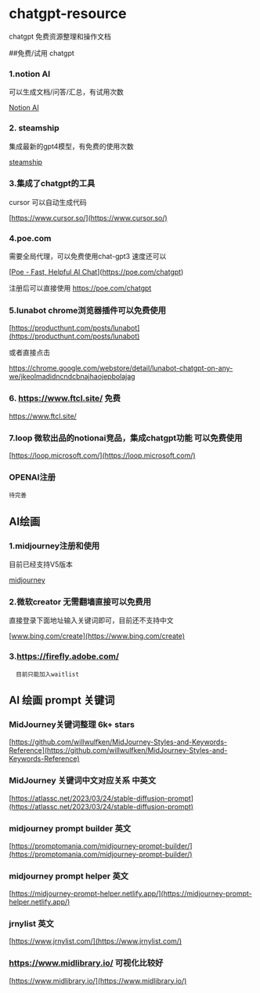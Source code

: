 # chatgpt-resource

chatgpt 免费资源整理和操作文档

##免费/试用 chatgpt

### 1.notion AI

   可以生成文档/问答/汇总，有试用次数

  [Notion AI](notion/notion.md)

### 2. steamship

   集成最新的gpt4模型，有免费的使用次数

   [steamship](steamship/steamship.md)

### 3.集成了chatgpt的工具

   cursor 可以自动生成代码

   [https://www.cursor.so/](https://www.cursor.so/)


### 4.poe.com

 需要全局代理，可以免费使用chat-gpt3 速度还可以

[[Poe - Fast, Helpful AI Chat](https://poe.com/chatgpt)](https://poe.com/chatgpt)

注册后可以直接使用 https://poe.com/chatgpt


### 5.lunabot chrome浏览器插件可以免费使用
      
   [https://producthunt.com/posts/lunabot](https://producthunt.com/posts/lunabot)
   
   或者直接点击
   
   https://chrome.google.com/webstore/detail/lunabot-chatgpt-on-any-we/jkeolmadidncndcbnajhaojepbolajag
   
      

### 6. https://www.ftcl.site/ 免费
 https://www.ftcl.site/  

### 7.loop 微软出品的notionai竞品，集成chatgpt功能 可以免费使用
  [https://loop.microsoft.com/](https://loop.microsoft.com/)
  
### OPENAI注册

    待完善

## AI绘画

### 1.midjourney注册和使用

   目前已经支持V5版本

   [midjourney](mj/mj.md)

### 2.微软creator 无需翻墙直接可以免费用

   直接登录下面地址输入关键词即可，目前还不支持中文

   [www.bing.com/create](https://www.bing.com/create) 

### 3.https://firefly.adobe.com/

      目前只能加入waitlist
      
 ## AI 绘画 prompt 关键词 
 
 ### MidJourney关键词整理 6k+ stars
 [https://github.com/willwulfken/MidJourney-Styles-and-Keywords-Reference](https://github.com/willwulfken/MidJourney-Styles-and-Keywords-Reference)
 
 ### MidJourney 关键词中文对应关系 中英文
 [https://atlassc.net/2023/03/24/stable-diffusion-prompt](https://atlassc.net/2023/03/24/stable-diffusion-prompt)
 
 ### midjourney prompt builder 英文
 [https://promptomania.com/midjourney-prompt-builder/](https://promptomania.com/midjourney-prompt-builder/)
 
 ### midjourney prompt helper 英文
 [https://midjourney-prompt-helper.netlify.app/](https://midjourney-prompt-helper.netlify.app/)
 
 ### jrnylist 英文
 [https://www.jrnylist.com/](https://www.jrnylist.com/)
 
 
 ### https://www.midlibrary.io/ 可视化比较好
 [https://www.midlibrary.io/](https://www.midlibrary.io/)
 
 
